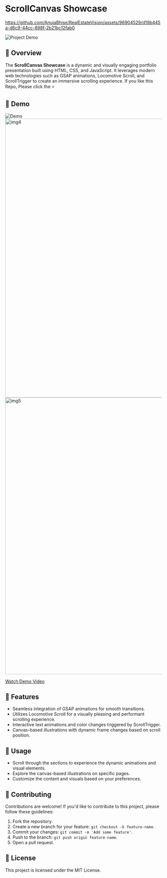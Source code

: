 # ScrollCanvas Showcase

https://github.com/AnujaBhise/RealEstateVision/assets/96904529/d19b445a-d6c9-44cc-898f-2b21bc12fab0



![Project Demo](demo.gif)

## 🚀 Overview

The **ScrollCanvas Showcase** is a dynamic and visually engaging portfolio presentation built using HTML, CSS, and JavaScript. It leverages modern web technologies such as GSAP animations, Locomotive Scroll, and ScrollTrigger to create an immersive scrolling experience.
If you like this Repo, Please click the :star:

## 📸 Demo

![Demo](<img width="947" alt="img1" src="https://github.com/AnujaBhise/RealEstateVision/assets/96904529/f4a9207c-ebd3-4f62-8538-ddf93cfb0a2d">)
<img width="896" alt="img4" src="https://github.com/AnujaBhise/RealEstateVision/assets/96904529/6f737f89-a1de-423c-a453-6782a284f001">
<img width="890" alt="img5" src="https://github.com/AnujaBhise/RealEstateVision/assets/96904529/2c657475-52bc-4f78-892c-67a2115bde23">


[Watch Demo Video](https://github.com/AnujaBhise/RealEstateVision/assets/96904529/b65536aa-f17c-4259-9b51-b6e67897b93d) <!-- Add a link to a video demo if available -->

## 🌟 Features

- Seamless integration of GSAP animations for smooth transitions.
- Utilizes Locomotive Scroll for a visually pleasing and performant scrolling experience.
- Interactive text animations and color changes triggered by ScrollTrigger.
- Canvas-based illustrations with dynamic frame changes based on scroll position.




## 🚀 Usage
- Scroll through the sections to experience the dynamic animations and visual elements.
- Explore the canvas-based illustrations on specific pages.
- Customize the content and visuals based on your preferences.

## 🤝 Contributing
Contributions are welcome! If you'd like to contribute to this project, please follow these guidelines:
1. Fork the repository.
2. Create a new branch for your feature: `git checkout -b feature-name`.
3. Commit your changes: `git commit -m 'Add some feature'`.
4. Push to the branch: `git push origin feature-name`.
5. Open a pull request.

## 📄 License
This project is licensed under the MIT License.
